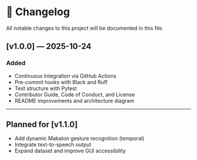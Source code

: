 # 📝 Changelog

All notable changes to this project will be documented in this file.

## [v1.0.0] — 2025-10-24
### Added
- Continuous Integration via GitHub Actions
- Pre-commit hooks with Black and Ruff
- Test structure with Pytest
- Contributor Guide, Code of Conduct, and License
- README improvements and architecture diagram

---

## Planned for [v1.1.0]
- Add dynamic Makaton gesture recognition (temporal)
- Integrate text-to-speech output
- Expand dataset and improve GUI accessibility
